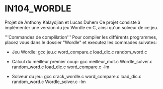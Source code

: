 # IN104_WORDLE
Projet de Anthony Kalaydjian et Lucas Duhem
Ce projet consiste à implémenter une version du jeu Wordle en C, ainsi qu'un solveur de ce jeu.



'''Commandes de complilation'''
Pour compiler les différents programmes, placez vous dans le dossier "Wordle" et executez les commades suivates:

*   Jeu Wordle:
    gcc jeu.c word_compare.c load_dic.c random_word.c

*   Calcul du meilleur premier coup:
    gcc meilleur_mot.c Wordle_solver.c random_word.c load_dic.c word_compare.c -lm

*   Solveur du jeu:
    gcc crack_wordle.c word_compare.c load_dic.c random_word.c Wordle_solver.c -lm
